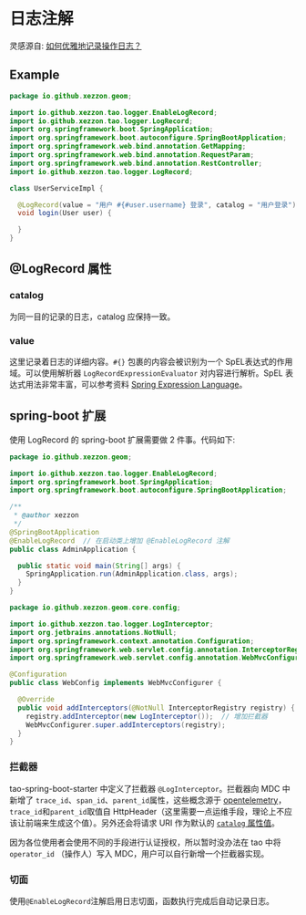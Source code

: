 # 日志注解

灵感源自: [如何优雅地记录操作日志？](https://tech.meituan.com/2021/09/16/operational-logbook.html)

## Example

```java
package io.github.xezzon.geom;

import io.github.xezzon.tao.logger.EnableLogRecord;
import io.github.xezzon.tao.logger.LogRecord;
import org.springframework.boot.SpringApplication;
import org.springframework.boot.autoconfigure.SpringBootApplication;
import org.springframework.web.bind.annotation.GetMapping;
import org.springframework.web.bind.annotation.RequestParam;
import org.springframework.web.bind.annotation.RestController;
import io.github.xezzon.tao.logger.LogRecord;

class UserServiceImpl {

  @LogRecord(value = "用户 #{#user.username} 登录", catalog = "用户登录")
  void login(User user) {

  }
}
```

## @LogRecord 属性

### catalog

为同一目的记录的日志，catalog 应保持一致。

### value

这里记录着日志的详细内容。`#{}` 包裹的内容会被识别为一个 SpEL表达式的作用域。可以使用解析器 `LogRecordExpressionEvaluator` 对内容进行解析。SpEL 表达式用法非常丰富，可以参考资料 [Spring Expression Language](https://docs.spring.io/spring-framework/docs/4.2.x/spring-framework-reference/html/expressions.html)。

## spring-boot 扩展

使用 LogRecord 的 spring-boot 扩展需要做 2 件事。代码如下:

```java
package io.github.xezzon.geom;

import io.github.xezzon.tao.logger.EnableLogRecord;
import org.springframework.boot.SpringApplication;
import org.springframework.boot.autoconfigure.SpringBootApplication;

/**
 * @author xezzon
 */
@SpringBootApplication
@EnableLogRecord  // 在启动类上增加 @EnableLogRecord 注解
public class AdminApplication {

  public static void main(String[] args) {
    SpringApplication.run(AdminApplication.class, args);
  }
}
```
```java
package io.github.xezzon.geom.core.config;

import io.github.xezzon.tao.logger.LogInterceptor;
import org.jetbrains.annotations.NotNull;
import org.springframework.context.annotation.Configuration;
import org.springframework.web.servlet.config.annotation.InterceptorRegistry;
import org.springframework.web.servlet.config.annotation.WebMvcConfigurer;

@Configuration
public class WebConfig implements WebMvcConfigurer {

  @Override
  public void addInterceptors(@NotNull InterceptorRegistry registry) {
    registry.addInterceptor(new LogInterceptor());  // 增加拦截器
    WebMvcConfigurer.super.addInterceptors(registry);
  }
}
```

### 拦截器

tao-spring-boot-starter 中定义了拦截器 `@LogInterceptor`。拦截器向 MDC 中新增了 `trace_id`、`span_id`、`parent_id`属性，这些概念源于 [opentelemetry](https://opentelemetry.io/docs/reference/specification/trace/api/)，`trace_id`和`parent_id`取值自 HttpHeader（这里需要一点运维手段，理论上不应该让前端来生成这个值）。另外还会将请求 URI 作为默认的 [`catalog` 属性值](#catalog)。

因为各位使用者会使用不同的手段进行认证授权，所以暂时没办法在 tao 中将 `operator_id` （操作人）写入 MDC，用户可以自行新增一个拦截器实现。

### 切面

使用`@EnableLogRecord`注解启用日志切面，函数执行完成后自动记录日志。
